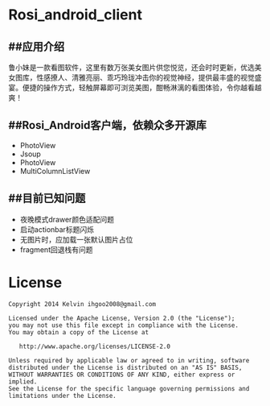 Rosi_android_client
===================

##应用介绍
----
鲁小妹是一款看图软件，这里有数万张美女图片供您悦览，还会时时更新，优选美女图库，性感撩人、清雅亮丽、乖巧玲珑冲击你的视觉神经，提供最丰盛的视觉盛宴。便捷的操作方式，轻触屏幕即可浏览美图，酣畅淋漓的看图体验，令你越看越爽！


##Rosi_Android客户端，依赖众多开源库
----
- PhotoView
- Jsoup
- PhotoView
- MultiColumnListView


##目前已知问题
----
- 夜晚模式drawer颜色适配问题
- 启动actionbar标题闪烁
- 无图片时，应加载一张默认图片占位
- fragment回退栈有问题


License
=======

	Copyright 2014 Kelvin ihgoo2008@gmail.com
	
	Licensed under the Apache License, Version 2.0 (the "License");
	you may not use this file except in compliance with the License.
	You may obtain a copy of the License at
	
	   http://www.apache.org/licenses/LICENSE-2.0
	
	Unless required by applicable law or agreed to in writing, software
	distributed under the License is distributed on an "AS IS" BASIS,
	WITHOUT WARRANTIES OR CONDITIONS OF ANY KIND, either express or implied.
	See the License for the specific language governing permissions and
	limitations under the License.